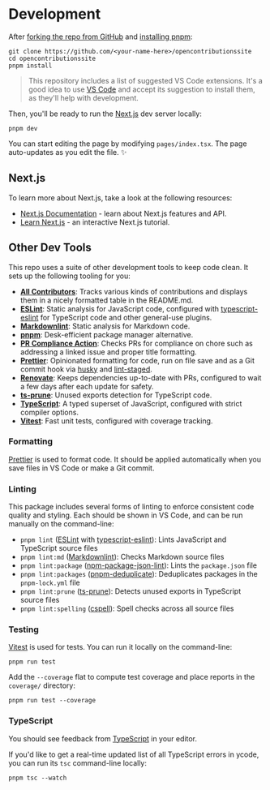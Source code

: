 # Development

After [forking the repo from GitHub](https://help.github.com/articles/fork-a-repo) and [installing pnpm](https://pnpm.io/installation):

```shell
git clone https://github.com/<your-name-here>/opencontributionssite
cd opencontributionssite
pnpm install
```

> This repository includes a list of suggested VS Code extensions.
> It's a good idea to use [VS Code](https://code.visualstudio.com) and accept its suggestion to install them, as they'll help with development.

Then, you'll be ready to run the [Next.js](https://nextjs.org) dev server locally:

```shell
pnpm dev
```

You can start editing the page by modifying `pages/index.tsx`.
The page auto-updates as you edit the file. ✨

## Next.js

To learn more about Next.js, take a look at the following resources:

- [Next.js Documentation](https://nextjs.org/docs) - learn about Next.js features and API.
- [Learn Next.js](https://nextjs.org/learn) - an interactive Next.js tutorial.

## Other Dev Tools

This repo uses a suite of other development tools to keep code clean.
It sets up the following tooling for you:

- [**All Contributors**](https://allcontributors.org): Tracks various kinds of contributions and displays them in a nicely formatted table in the README.md.
- [**ESLint**](https://eslint.org): Static analysis for JavaScript code, configured with [typescript-eslint](https://typescript-eslint.io) for TypeScript code and other general-use plugins.
- [**Markdownlint**](https://github.com/DavidAnson/markdownlint): Static analysis for Markdown code.
- [**pnpm**](https://pnpm.io): Desk-efficient package manager alternative.
- [**PR Compliance Action**](https://github.com/mtfoley/pr-compliance-action): Checks PRs for compliance on chore such as addressing a linked issue and proper title formatting.
- [**Prettier**](https://prettier.io): Opinionated formatting for code, run on file save and as a Git commit hook via [husky](https://typicode.github.io/husky) and [lint-staged](https://github.com/okonet/lint-staged).
- [**Renovate**](https://docs.renovatebot.com): Keeps dependencies up-to-date with PRs, configured to wait a few days after each update for safety.
- [**ts-prune**](https://github.com/nadeesha/ts-prune): Unused exports detection for TypeScript code.
- [**TypeScript**](https://typescriptlang.org): A typed superset of JavaScript, configured with strict compiler options.
- [**Vitest**](https://vitest.dev): Fast unit tests, configured with coverage tracking.

### Formatting

[Prettier](https://prettier.io) is used to format code.
It should be applied automatically when you save files in VS Code or make a Git commit.

### Linting

This package includes several forms of linting to enforce consistent code quality and styling.
Each should be shown in VS Code, and can be run manually on the command-line:

- `pnpm lint` ([ESLint](https://eslint.org) with [typescript-eslint](https://typescript-eslint.io)): Lints JavaScript and TypeScript source files
- `pnpm lint:md` ([Markdownlint](https://github.com/DavidAnson/markdownlint)): Checks Markdown source files
- `pnpm lint:package` ([npm-package-json-lint](https://npmpackagejsonlint.org/)): Lints the `package.json` file
- `pnpm lint:packages` ([pnpm-deduplicate](https://github.com/ocavue/pnpm-deduplicate)): Deduplicates packages in the `pnpm-lock.yml` file
- `pnpm lint:prune` ([ts-prune](https://github.com/nadeesha/ts-prune)): Detects unused exports in TypeScript source files
- `pnpm lint:spelling` ([cspell](https://cspell.org)): Spell checks across all source files

### Testing

[Vitest](https://vitest.dev) is used for tests.
You can run it locally on the command-line:

```shell
pnpm run test
```

Add the `--coverage` flat to compute test coverage and place reports in the `coverage/` directory:

```shell
pnpm run test --coverage
```

### TypeScript

You should see feedback from [TypeScript](https://typescriptlang.org) in your editor.

If you'd like to get a real-time updated list of all TypeScript errors in ycode, you can run its `tsc` command-line locally:

```shell
pnpm tsc --watch
```
